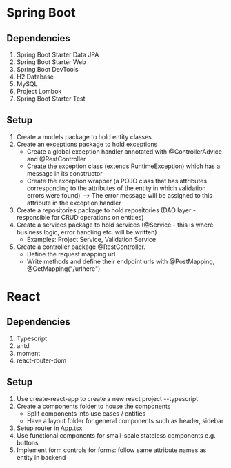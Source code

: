 # Spring Boot

## Dependencies

1. Spring Boot Starter Data JPA
2. Spring Boot Starter Web
3. Spring Boot DevTools
4. H2 Database
5. MySQL
6. Project Lombok
7. Spring Boot Starter Test

## Setup

1. Create a models package to hold entity classes
2. Create an exceptions package to hold exceptions
   - Create a global exception handler annotated with @ControllerAdvice and @RestController
   - Create the exception class (extends RuntimeException) which has a message in its constructor
   - Create the exception wrapper (a POJO class that has attributes corresponding to the attributes of the entity in which validation errors were found) --> The error message will be assigned to this attribute in the exception handler
3. Create a repositories package to hold repositories (DAO layer - responsible for CRUD operations on entities)
4. Create a services package to hold services (@Service - this is where business logic, error handling etc. will be written)
   - Examples: Project Service, Validation Service
5. Create a controller package @RestController.
   - Define the request mapping url
   - Write methods and define their endpoint urls with @PostMapping, @GetMapping("/urlhere")

# React

## Dependencies

1. Typescript
2. antd
3. moment
4. react-router-dom

## Setup

1. Use create-react-app to create a new react project --typescript
2. Create a components folder to house the components
   - Split components into use cases / entities
   - Have a layout folder for general components such as header, sidebar
3. Setup router in App.tsx
4. Use functional components for small-scale stateless components e.g. buttons
5. Implement form controls for forms: follow same attribute names as entity in backend
